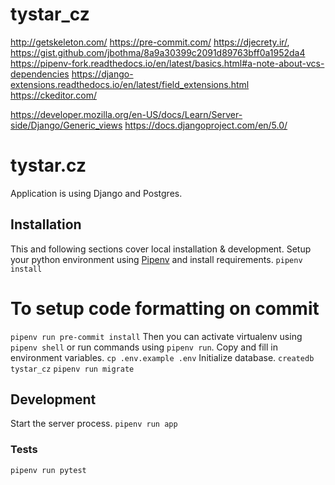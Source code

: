 # tystar_cz

http://getskeleton.com/
https://pre-commit.com/
https://djecrety.ir/, https://gist.github.com/jbothma/8a9a30399c2091d89763bff0a1952da4
https://pipenv-fork.readthedocs.io/en/latest/basics.html#a-note-about-vcs-dependencies
https://django-extensions.readthedocs.io/en/latest/field_extensions.html
https://ckeditor.com/

https://developer.mozilla.org/en-US/docs/Learn/Server-side/Django/Generic_views
https://docs.djangoproject.com/en/5.0/

# tystar.cz

Application is using Django and Postgres.

## Installation

This and following sections cover local installation & development.
Setup your python environment using [Pipenv](https://docs.pipenv.org/) and install requirements.
`pipenv install`

# To setup code formatting on commit

`pipenv run pre-commit install`
Then you can activate virtualenv using `pipenv shell` or run commands using `pipenv run`.
Copy and fill in environment variables.
`cp .env.example .env`
Initialize database.
`createdb tystar_cz`
`pipenv run migrate`

## Development

Start the server process.
`pipenv run app`

### Tests

`pipenv run pytest`
